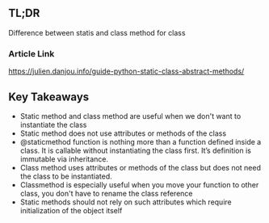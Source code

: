 ## TL;DR
Difference between statis and class method for class

### Article Link
https://julien.danjou.info/guide-python-static-class-abstract-methods/

## Key Takeaways
*  Static method and class method are useful when we don't want to instantiate the class
* Static method does not use attributes or methods of the class
* @staticmethod function is nothing more than a function defined inside a class. It is callable without instantiating the class first. It’s definition is immutable via inheritance.
* Class method uses attributes or methods of the class but does not need the class to be instantiated. 
* Classmethod is especially useful when you move your function to other class, you don't have to rename the class reference
* Static methods should not rely on such attributes which require initialization of the object itself